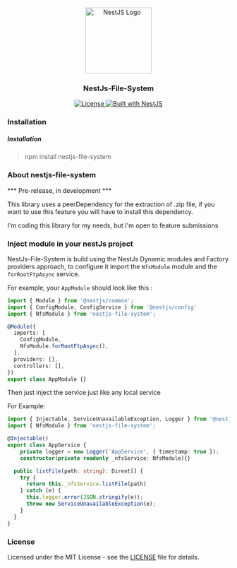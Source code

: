<h1 align="center"></h1>

<div align="center">
  <a href="http://nestjs.com/" target="_blank">
    <img src="https://nestjs.com/img/logo_text.svg" width="150" alt="NestJS Logo" />
  </a>
</div>

<h3 align="center">NestJs-File-System </h3>

<div align="center">
  <a href="https://nestjs.com" target="_blank">
    <img src="https://img.shields.io/badge/license-MIT-brightgreen.svg" alt="License" />
<img src="https://img.shields.io/badge/built%20with-NestJs-red.svg" alt="Built with NestJS">
  </a>
</div>

### Installation
##### Installation 
> npm install nestjs-file-system

### About nestjs-file-system

*** Pre-release, in development ***

This library uses a peerDependency for the extraction of .zip file, if you want to use this feature you will have to install this dependency.

I'm coding this library for my needs, but I'm open to feature submissions

### Inject module in your nestJs project

NestJs-File-System is build using the NestJs Dynamic modules and Factory providers approach, to configure it import the `NfsModule` module and the `forRootFtpAsync` service.

For example, your `AppModule` should look like this :

```typescript
import { Module } from '@nestjs/common';
import { ConfigModule, ConfigService } from '@nestjs/config'
import { NfsModule } from 'nestjs-file-system';

@Module({
  imports: [
    ConfigModule,
    NfsModule.forRootFtpAsync(),
  ],
  providers: [],
  controllers: [],
})
export class AppModule {}
```
Then just inject the service just like any local service

For Example:

```typescript
import { Injectable, ServiceUnavailableException, Logger } from '@nestjs/common';
import { NfsModule } from 'nestjs-file-system';

@Injectable()
export class AppService {
    private logger = new Logger('AppService', { timestamp: true });
    constructor(private readonly _nfsService: NfsModule){}

  public listFile(path: string): Dirent[] {
    try {
      return this._nfsService.listFile(path)
    } catch (e) {
      this.logger.error(JSON.stringify(e));
      throw new ServiceUnavailableException(e);
    }
  }
}

```

### License

Licensed under the MIT License - see the [LICENSE](LICENSE) file for details.
